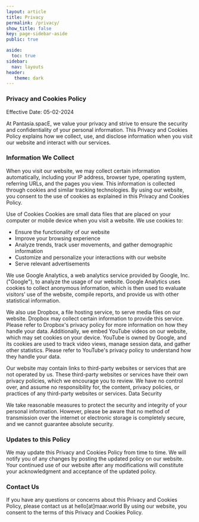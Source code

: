 ```yaml
---
layout: article
title: Privacy
permalink: /privacy/
show_title: false
key: page-sidebar-aside
public: true

aside:
  toc: true
sidebar:
  nav: layouts
header:
   theme: dark
---
```


### Privacy and Cookies Policy

Effective Date: 05-02-2024

At Pantasia.spacE, we value your privacy and strive to ensure the security and confidentiality of your personal information. This Privacy and Cookies Policy explains how we collect, use, and disclose information when you visit our website and interact with our services.

### Information We Collect

When you visit our website, we may collect certain information automatically, including your IP address, browser type, operating system, referring URLs, and the pages you view. This information is collected through cookies and similar tracking technologies. By using our website, you consent to the use of cookies as explained in this Privacy and Cookies Policy.

Use of Cookies
Cookies are small data files that are placed on your computer or mobile device when you visit a website. We use cookies to:

* Ensure the functionality of our website
* Improve your browsing experience
* Analyze trends, track user movements, and gather demographic information
* Customize and personalize your interactions with our website
* Serve relevant advertisements

We use Google Analytics, a web analytics service provided by Google, Inc. ("Google"), to analyze the usage of our website. Google Analytics uses cookies to collect anonymous information, which is then used to evaluate visitors’ use of the website, compile reports, and provide us with other statistical information.

We also use Dropbox, a file hosting service, to serve media files on our website. Dropbox may collect certain information to provide this service. Please refer to Dropbox's privacy policy for more information on how they handle your data.
Additionally, we embed YouTube videos on our website, which may set cookies on your device. YouTube is owned by Google, and its cookies are used to track video views, manage session data, and gather other statistics. Please refer to YouTube's privacy policy to understand how they handle your data.

Our website may contain links to third-party websites or services that are not operated by us. These third-party websites or services have their own privacy policies, which we encourage you to review. We have no control over, and assume no responsibility for, the content, privacy policies, or practices of any third-party websites or services.
Data Security

We take reasonable measures to protect the security and integrity of your personal information. However, please be aware that no method of transmission over the internet or electronic storage is completely secure, and we cannot guarantee absolute security.

### Updates to this Policy

We may update this Privacy and Cookies Policy from time to time. We will notify you of any changes by posting the updated policy on our website. Your continued use of our website after any modifications will constitute your acknowledgment and acceptance of the updated policy.

### Contact Us

If you have any questions or concerns about this Privacy and Cookies Policy, please contact us at hello[at]maar.world
By using our website, you consent to the terms of this Privacy and Cookies Policy.